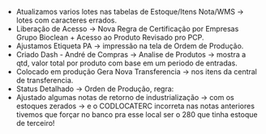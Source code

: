 - Atualizamos varios lotes nas tabelas de Estoque/Itens Nota/WMS → lotes com caracteres errados.
- Liberação de Acesso → Nova Regra de Certificação por Empresas Grupo Bioclean + Acesso ao Produto Revisado pro PCP.
- Ajustamos Etiqueta PA → impressão na tela de Ordem de Produção.
- Criado Dash - André de Compras → Analise de Produtos → mostra a qtd, valor total por produto com base em um periodo de entradas.
- Colocado em produção Gera Nova Transferencia → nos itens da central de transferencia.
- Status Detalhado → Orden de Produção, regra:
- Ajustado algumas notas de retorno de industrialização → com os estoques zerados → e o CODLOCATERC incorreta nas notas anteriores tivemos que forçar no banco pra esse local ser o 280 que tinha estoque de terceiro!